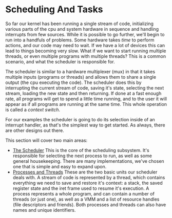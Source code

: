 # Scheduling And Tasks

So far our kernel has been running a single stream of code, initializing various parts of the cpu and system hardware in sequence and handling interrupts from few sources. While it is possible to go further,  we'll begin to run into a handfuls of problems. Some hardware takes *time* to perform actions, and our code may need to wait. If we have a lot of devices this can lead to things becoming very slow. What if we want to start running multiple threads, or even multiple programs with multiple threads? This is a common scenario, and what the scheduler is responsible for.

The scheduler is similar to a hardware multiplexer (mux) in that it takes multiple inputs (programs or threads) and allows them to share a single output (the cpu executing the code). The scheduler does this by interrupting the current stream of code, saving it's state, selecting the next stream, loading the new state and then returning. If done at a fast enough rate, all programs will get to spend a little time running, and to the user it will appear as if all programs are running at the same time. This whole operation is called a *context switch*.

For our examples the scheduler is going to do its selection inside of an interrupt handler, as that's the simplest way to get started. As always, there are other designs out there.

This section will cover two main areas:

* [The Scheduler](02_Scheduler.md) This is the core of the scheduling subsystem. It's responsible for selecting the next process to run, as well as some general housekeeping. There are many implementations, we've chosen one that is simple and easy to expand upon.
* [Processes and Threads](03_Processes_And_Threads.md) These are the two basic units our scheduler deals with. A stream of code is represented by a thread, which contains everything we need to save and restore it's context: a stack, the saved register state and the iret frame used to resume it's execution. A process represents a whole program, and can contain a number of threads (or just one), as well as a VMM and a list of resource handles (file descriptors and friends). Both processes and threads can also have names and unique identifiers.
